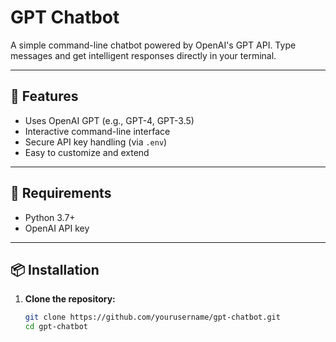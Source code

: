 # GPT Chatbot

A simple command-line chatbot powered by OpenAI's GPT API. Type messages and get intelligent responses directly in your terminal.

---

## 🚀 Features

- Uses OpenAI GPT (e.g., GPT-4, GPT-3.5)
- Interactive command-line interface
- Secure API key handling (via `.env`)
- Easy to customize and extend

---

## 🧰 Requirements

- Python 3.7+
- OpenAI API key

---

## 📦 Installation

1. **Clone the repository:**
   ```bash
   git clone https://github.com/yourusername/gpt-chatbot.git
   cd gpt-chatbot
